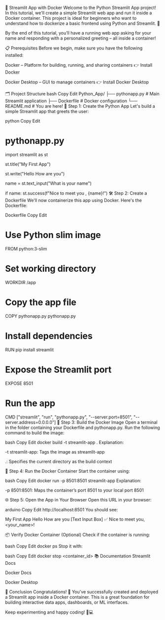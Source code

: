 🐳 Streamlit App with Docker
Welcome to the Python Streamlit App project! In this tutorial, we'll create a simple Streamlit web app and run it inside a Docker container. This project is ideal for beginners who want to understand how to dockerize a basic frontend using Python and Streamlit. 🚀

By the end of this tutorial, you’ll have a running web app asking for your name and responding with a personalized greeting – all inside a container!

📋 Prerequisites
Before we begin, make sure you have the following installed:

Docker – Platform for building, running, and sharing containers
👉 Install Docker

Docker Desktop – GUI to manage containers
👉 Install Docker Desktop

🗂️ Project Structure
bash
Copy
Edit
Python_App/
├── pythonapp.py           # Main Streamlit application
├── Dockerfile             # Docker configuration
└── README.md              # You are here!
🐍 Step 1: Create the Python App
Let's build a simple Streamlit app that greets the user:

python
Copy
Edit
# pythonapp.py

import streamlit as st
 
st.title("My First App")
 
st.write("Hello How are you")
 
name = st.text_input("What is your name")
 
if name:
    st.success(f"Nice to meet you , {name}!")
🛠️ Step 2: Create a Dockerfile
We'll now containerize this app using Docker. Here's the Dockerfile:

Dockerfile
Copy
Edit
# Use Python slim image
FROM python:3-slim

# Set working directory
WORKDIR /app

# Copy the app file
COPY pythonapp.py pythonapp.py

# Install dependencies
RUN pip install streamlit

# Expose the Streamlit port
EXPOSE 8501

# Run the app
CMD ["streamlit", "run", "pythonapp.py", "--server.port=8501", "--server.address=0.0.0.0"]
🧪 Step 3: Build the Docker Image
Open a terminal in the folder containing your Dockerfile and pythonapp.py.
Run the following command to build the image:

bash
Copy
Edit
docker build -t streamlit-app .
Explanation:

-t streamlit-app: Tags the image as streamlit-app

.: Specifies the current directory as the build context

🧾 Step 4: Run the Docker Container
Start the container using:

bash
Copy
Edit
docker run -p 8501:8501 streamlit-app
Explanation:

-p 8501:8501: Maps the container’s port 8501 to your local port 8501

🌐 Step 5: Open the App in Your Browser
Open this URL in your browser:

arduino
Copy
Edit
http://localhost:8501
You should see:

My First App
Hello How are you
[Text Input Box]
✅ Nice to meet you, <your_name>!

📦 Verify Docker Container (Optional)
Check if the container is running:

bash
Copy
Edit
docker ps
Stop it with:

bash
Copy
Edit
docker stop <container_id>
📚 Documentation
Streamlit Docs

Docker Docs

Docker Desktop

🎉 Conclusion
Congratulations! 🎉 You've successfully created and deployed a Streamlit app inside a Docker container. This is a great foundation for building interactive data apps, dashboards, or ML interfaces.

Keep experimenting and happy coding! 🚀💻